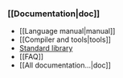 ### [[Documentation|doc]]

* [[Language manual|manual]]
* [[Compiler and tools|tools]]
* [Standard library](/stdlib)
* [[FAQ]]
* [[All documentation...|doc]]
